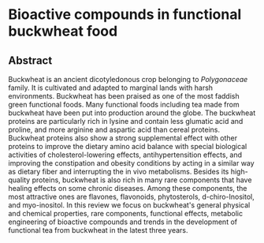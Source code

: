 # Bioactive compounds in functional buckwheat food

## Abstract

Buckwheat is an ancient dicotyledonous crop belonging to _Polygonaceae_ family. It is cultivated and adapted to marginal lands with harsh environments. Buckwheat has been praised as one of the most faddish green functional foods. Many functional foods including tea made from buckwheat have been put into production around the globe. The buckwheat proteins are particularly rich in lysine and contain less glumatic acid and proline, and more arginine and aspartic acid than cereal proteins. Buckwheat proteins also show a strong supplemental effect with other proteins to improve the dietary amino acid balance with special biological activities of cholesterol-lowering effects, antihypertensition effects, and improving the constipation and obesity conditions by acting in a similar way as dietary fiber and interrupting the in vivo metabolisms. Besides its high-quality proteins, buckwheat is also rich in many rare components that have healing effects on some chronic diseases. Among these components, the most attractive ones are flavones, flavonoids, phytosterols, d-chiro-Inositol, and myo-inositol. In this review we focus on buckwheat's general physical and chemical properties, rare components, functional effects, metabolic engineering of bioactive compounds and trends in the development of functional tea from buckwheat in the latest three years.